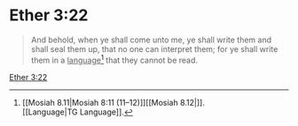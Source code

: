 # Ether 3:22

> And behold, when ye shall come unto me, ye shall write them and shall seal them up, that no one can interpret them; for ye shall write them in a <u>language</u>[^a] that they cannot be read.

[Ether 3:22](https://www.churchofjesuschrist.org/study/scriptures/bofm/ether/3?lang=eng&id=p22#p22)


[^a]: [[Mosiah 8.11|Mosiah 8:11 (11–12)]][[Mosiah 8.12|]]. [[Language|TG Language]].  
